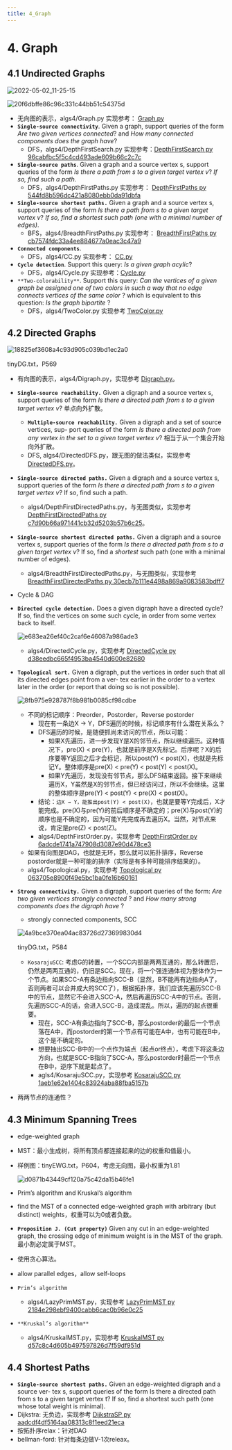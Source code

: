 ```yaml
---
title: 4_Graph
---
```


# 4. Graph

## 4.1 Undirected Graphs

![2022-05-02_11-25-15](assets/2022-05-02_11-25-15.png)

![20f6dbffe86c96c331c44bb51c54375d](assets/20f6dbffe86c96c331c44bb51c54375d.png)

- 无向图的表示，algs4/Graph.py 实现参考： [Graph.py](../经典算法&数据结构/图，Graph/无向图/Graph.py.md)
- **`Single-source connectivity`**. Given a graph, support queries of the form *Are two given vertices connected*? and *How many connected components does the graph have*?
    - DFS，algs4/DepthFirstSearch.py 实现参考：[DepthFirstSearch py 96cabfbc5f5c4cd493ade609b66c2c7c](../经典算法&数据结构/图，Graph/无向图/DepthFirstSearch%20py%2096cabfbc5f5c4cd493ade609b66c2c7c.md)
- **`Single-source paths`**. Given a graph and a source vertex s, support queries of the form *Is there a path from s to a given target vertex v*? *If so, find such a path.*
    - DFS，algs4/DepthFirstPaths.py 实现参考： [DepthFirstPaths py 544fd8b596dc421a8080ebb0da91dbfa](../经典算法&数据结构/图，Graph/无向图/DepthFirstPaths%20py%20544fd8b596dc421a8080ebb0da91dbfa.md)
- **`Single-source shortest paths.`** Given a graph and a source vertex s, support queries of the form *Is there a path from s to a given target vertex v*? *If so, find a shortest such path (one with a minimal number of edges)*.
    - BFS，algs4/BreadthFirstPaths.py 实现参考： [BreadthFirstPaths py cb7574fdc33a4ee884677a0eac3c47a9](../经典算法&数据结构/图，Graph/无向图/BreadthFirstPaths%20py%20cb7574fdc33a4ee884677a0eac3c47a9.md)
- **`Connected components`**.
    - DFS，algs4/CC.py 实现参考： [CC.py](../经典算法&数据结构/图，Graph/无向图/CC.py.md)
- **`Cycle detection`**. Support this query: *Is a given graph acylic*?
    - DFS，algs4/Cycle.py 实现参考：[Cycle.py](../经典算法&数据结构/图，Graph/无向图/Cycle.py.md)
- `**Two-colorability**`. Support this query: *Can the vertices of a given graph be assigned one of two colors in such a way that no edge connects vertices of the same color* ? which is equivalent to this question: *Is the graph bipartite* ?
    - DFS，algs4/TwoColor.py 实现参考 [TwoColor.py](../经典算法&数据结构/图，Graph/无向图/TwoColor.py.md)

## 4.2 Directed Graphs

![18825ef3608a4c93d905c039bd1ec2a0](assets/18825ef3608a4c93d905c039bd1ec2a0.png)

tinyDG.txt，P569

- 有向图的表示，algs4/Digraph.py，实现参考 [Digraph.py](../经典算法&数据结构/图，Graph/有向图%20fcd8d82ef9e249989208006acc263189/Digraph.py.md)。
- **`Single-source reachability.`** Given a digraph and a source vertex s, support queries of the form *Is there a directed path from s to a given target vertex v*? 单点向外扩散。
    - **`Multiple-source reachability.`** Given a digraph and a set of source vertices, sup- port queries of the form *Is there a directed path from any vertex in the set to a given target vertex v*? 相当于从一个集合开始向外扩散。
    - DFS, algs4/DirectedDFS.py，跟无图的做法类似，实现参考 [DirectedDFS.py](../经典算法&数据结构/图，Graph/有向图%20fcd8d82ef9e249989208006acc263189/DirectedDFS.py.md)。
- **`Single-source directed paths.`** Given a digraph and a source vertex s, support queries of the form *Is there a directed path from s to a given target vertex v*? If so, find such a path.
    - algs4/DepthFirstDirectedPaths.py，与无图类似，实现参考 [DepthFirstDirectedPaths py c7d90b66a971441cb32d5203b57b6c25](../经典算法&数据结构/图，Graph/有向图%20fcd8d82ef9e249989208006acc263189/DepthFirstDirectedPaths%20py%20c7d90b66a971441cb32d5203b57b6c25.md)。
- **`Single-source shortest directed paths.`** Given a digraph and a source vertex s, support queries of the form *Is there a directed path from s to a given target vertex v*? If so, find a *shortest* such path (one with a minimal number of edges).
    - algs4/BreadthFirstDirectedPaths.py，与无图类似，实现参考 [BreadthFirstDirectedPaths py 30ecb7b111e4498a869a9083583bdff7](../经典算法&数据结构/图，Graph/有向图%20fcd8d82ef9e249989208006acc263189/BreadthFirstDirectedPaths%20py%2030ecb7b111e4498a869a9083583bdff7.md)
- Cycle & DAG
- **`Directed cycle detection.`** Does a given digraph have a directed cycle? If so, find the vertices on some such cycle, in order from some vertex back to itself.
    
    ![e683ea26ef40c2caf6e46087a986ade3](assets/e683ea26ef40c2caf6e46087a986ade3.png)
    
    - algs4/DirectedCycle.py，实现参考 [DirectedCycle py d38eedbc665f4953ba4540d600e82680](../经典算法&数据结构/图，Graph/有向图%20fcd8d82ef9e249989208006acc263189/DirectedCycle%20py%20d38eedbc665f4953ba4540d600e82680.md)
- **`Topological sort.`** Given a digraph, put the vertices in order such that all its directed edges point from a ver- tex earlier in the order to a vertex later in the order (or report that doing so is not possible).
    
    ![8fb975e928787f8b981b0085cf98cdbe](assets/8fb975e928787f8b981b0085cf98cdbe.png)
    
    - 不同的标记顺序：Preorder，Postorder，Reverse postorder
        - 现在有一条边X → Y，DFS遍历的时候，标记顺序有什么潜在关系么？
        - DFS遍历的时候，是随便抓尚未访问的节点，所以可能：
            - 如果X先遍历，进一步发现Y是X的邻节点，所以继续遍历。这种情况下，pre(X) < pre(Y)，也就是前序是X先标记。后序呢？X的后序要等Y返回之后才会标记，所以post(Y) < post(X)，也就是先标记Y。整体顺序是pre(X) < pre(Y) < post(Y) < post(X)。
            - 如果Y先遍历，发现没有邻节点，那么DFS结束返回。接下来继续遍历X，Y虽然是X的邻节点，但已经访问过，所以不会继续。这里的整体顺序是pre(Y) < post(Y) < pre(X) < post(X)。
        - 结论：`边X → Y，能推出post(Y) < post(X)`，也就是要等Y完成后，X才能完成。pre(X)与pre(Y)的前后顺序是不确定的；pre(X)与post(Y)的顺序也是不确定的，因为可能Y先完成再去遍历X。当然，对节点来说，肯定是pre(Z) < post(Z)。
        - algs4/DepthFirstOrder.py，实现参考 [DepthFirstOrder py 6adcde1741a747908d3087e90d478ce3](../经典算法&数据结构/图，Graph/有向图%20fcd8d82ef9e249989208006acc263189/DepthFirstOrder%20py%206adcde1741a747908d3087e90d478ce3.md)
    - 如果有向图是DAG，也就是无环，那么就可以拓扑排序，Reverse postorder就是一种可能的排序（实际是有多种可能排序结果的）。
    - algs4/Topological.py，实现参考 [Topological py 063705e8900f49e5bc1ba0fe16b60161](../经典算法&数据结构/图，Graph/有向图%20fcd8d82ef9e249989208006acc263189/Topological%20py%20063705e8900f49e5bc1ba0fe16b60161.md)
- **`Strong connectivity.`** Given a digraph, support queries of the form: *Are two given vertices strongly connected* ? and *How many strong components does the digraph have* ?
    - strongly connected components, SCC
    
    ![4a9bce370ea04ac83726d273699830d4](assets/4a9bce370ea04ac83726d273699830d4.png)
    
    tinyDG.txt，P584
    
    - `KosarajuSCC`: 考虑G的转置，一个SCC内部是两两互通的，那么转置后，仍然是两两互通的，仍旧是SCC。现在，将一个强连通体视为整体作为一个节点。如果SCC-A有条边指向SCC-B（显然，B不能再有边指向A了，否则两者可以合并成大的SCC了），根据拓扑序，我们应该先遍历SCC-B中的节点，显然它不会进入SCC-A，然后再遍历SCC-A中的节点。否则，先遍历SCC-A的话，会进入SCC-B，造成混乱。所以，遍历的起点很重要。
        - 现在，SCC-A有条边指向了SCC-B，那么postorder的最后一个节点落在A中，而postorder的第一个节点有可能在A中，也有可能在B中，这个是不确定的。
        - 想要抽出SCC-B中的一个点作为端点（起点or终点），考虑下将这条边方向，也就是SCC-B指向了SCC-A，那么postorder时最后一个节点在B中，逆序下就是起点了。
        - agls4/KosarajuSCC.py，实现参考 [KosarajuSCC py 1aeb1e62e1404c83924aba88fba5157b](../经典算法&数据结构/图，Graph/有向图%20fcd8d82ef9e249989208006acc263189/KosarajuSCC%20py%201aeb1e62e1404c83924aba88fba5157b.md)
- 两两节点的连通性？

## 4.3 Minimum Spanning Trees

- edge-weighted graph
- MST：最小生成树，将所有顶点都连接起来的边的权重和值最小。
- 样例图：tinyEWG.txt，P604，考虑无向图，最小权重为1.81
    
    ![d0871b43449cf120a75c42da15b46fe1](assets/d0871b43449cf120a75c42da15b46fe1.png)
    
- Prim’s algorithm and Kruskal’s algorithm
- find the MST of a connected edge-weighted graph with arbitrary (but distinct) weights，权重可以为0或者负数。
- **`Proposition J. (Cut property)`** Given any cut in an edge-weighted graph, the crossing edge of minimum weight is in the MST of the graph. 最小割必定属于MST。
- 使用贪心算法。
- allow parallel edges，allow self-loops
- `Prim’s algorithm`
    - algs4/LazyPrimMST.py，实现参考 [LazyPrimMST py 2184e298ebf9400cabb6cac0b96e0c25](../经典算法&数据结构/图，Graph/最小生成树%20cda8ee9367464f8499a7547e93044068/LazyPrimMST%20py%202184e298ebf9400cabb6cac0b96e0c25.md)
- `**Kruskal’s algorithm**`
    - algs4/KruskalMST.py，实现参考 [KruskalMST py d57c8c4d605b497597826d7f59df951d](../经典算法&数据结构/图，Graph/最小生成树%20cda8ee9367464f8499a7547e93044068/KruskalMST%20py%20d57c8c4d605b497597826d7f59df951d.md)

## 4.4 Shortest Paths

- **`Single-source shortest paths.`** Given an edge-weighted digraph and a source ver- tex s, support queries of the form Is there a directed path from s to a given target vertex t? If so, find a shortest such path (one whose total weight is minimal).
- Dijkstra: 无负边，实现参考 [DijkstraSP py aadcdf4df5164aa08313c8f1eed21eca](../经典算法&数据结构/图，Graph/最短路径%20b03120f214344f02b20919c895460329/DijkstraSP%20py%20aadcdf4df5164aa08313c8f1eed21eca.md)
- 按拓扑序relax：针对DAG
- bellman-ford: 针对每条边做V-1次releax。